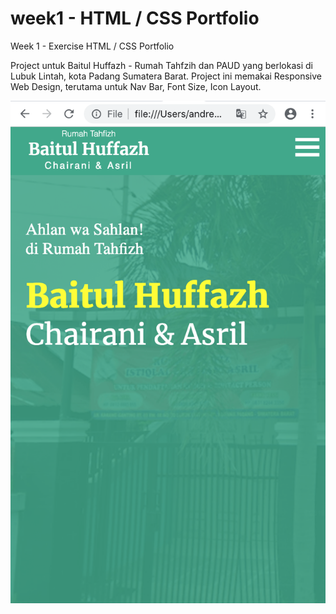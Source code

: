 # week1 - HTML / CSS Portfolio
Week 1 - Exercise HTML / CSS Portfolio

Project untuk Baitul Huffazh - Rumah Tahfzih dan PAUD yang berlokasi di Lubuk Lintah, kota Padang Sumatera Barat.
Project ini memakai Responsive Web Design, terutama untuk Nav Bar, Font Size, Icon Layout.

![Exercise Week 1 - HTML/CSS](/img/html-css-exercise-week-1.png)
